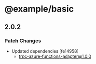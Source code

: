# @example/basic

## 2.0.2

### Patch Changes

- Updated dependencies [fe14958]
  - trpc-azure-functions-adapter@1.0.0
